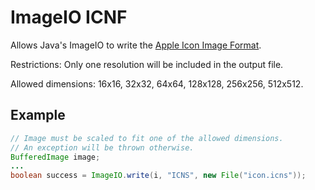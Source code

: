 # ImageIO ICNF

Allows Java's ImageIO to write the [Apple Icon Image Format](https://en.wikipedia.org/wiki/Apple_Icon_Image_format).

Restrictions: Only one resolution will be included in the output file.

Allowed dimensions: 16x16, 32x32, 64x64, 128x128, 256x256, 512x512.

## Example

```java
// Image must be scaled to fit one of the allowed dimensions.
// An exception will be thrown otherwise.
BufferedImage image;
...
boolean success = ImageIO.write(i, "ICNS", new File("icon.icns"));
```
